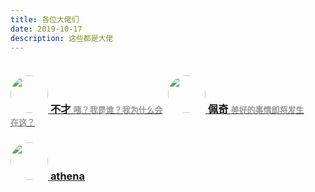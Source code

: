 ```yaml
---
title: 各位大佬们
date: 2019-10-17
description: 这些都是大佬
---
```

<div style="display:flex;">
	<div style="flex:1;">
		<h3>
			<a href="http://blog.ncgame.cc/">
				<img style="width:60px; border-radius: 30px;" src="http://q2.qlogo.cn/headimg_dl?dst_uin=1450941858&spec=100"/>
			</a>
			<a href="https://www.notbucai.com/">不才 
				<span style="font-size: 13px;color: #999;"> 咦？我是谁？我为什么会在这？
				</span>
			</a>
		</h3>
		<h3>
			<a href="http://athena.ncgame.cc/">
				<img style="width:60px; border-radius: 30px;" src="http://athena.ncgame.cc/wp-content/uploads/2019/10/favicon.jpg"/>
			</a>
			<a href="http://athena.ncgame.cc/">athena
				<span style="font-size: 13px;color: #999;"> 
				</span>
			</a>
		</h3>
	</div>
	<div style="flex:1;">
		<h3>
			<a href="https://www.fsx1024.cn">
				<img style="width:60px; border-radius: 30px;" src="http://q2.qlogo.cn/headimg_dl?dst_uin=2437757398&spec=100"/>
			</a>
			<a href="https://www.fsx1024.cn/">佩奇
				<span style="font-size: 13px;color: #999;">美好的事情即将发生 
				</span>
			</a>
		</h3>
	</div>
</div>
